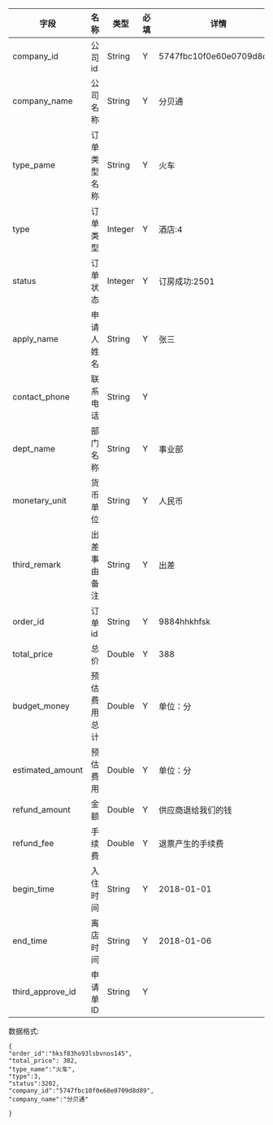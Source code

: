 字段|名称|类型|必填|详情
----|----|---|---|---
company_id |公司id|String| Y | 5747fbc10f0e60e0709d8d89
company_name | 公司名称|String|Y|分贝通
type_pame |订单类型名称 |String| Y |火车
type |订单类型| Integer | Y |酒店:4
status |订单状态|Integer| Y |订房成功:2501
apply_name|申请人姓名|String |Y|张三
contact_phone|联系电话|String|Y|
dept_name|部门名称|String |Y|事业部
monetary_unit|货币单位|String |Y|人民币
third_remark|出差事由备注|String|Y|出差
order_id |订单id|String| Y |9884hhkhfsk
total_price |总价 | Double| Y |388
budget_money|预估费用总计|Double |Y|单位：分
estimated_amount|预估费用|Double |Y|单位：分
refund_amount| 金额|Double|Y|供应商退给我们的钱
refund_fee|手续费|Double|Y|退票产生的手续费
begin_time|入住时间|String|Y|2018-01-01
end_time|离店时间|String|Y|2018-01-06
third_approve_id|申请单ID|String|Y|











































数据格式:


```
{
"order_id":"hksf83ho93lsbvnos145",
"total_price": 302,
"type_name":"火车",
"type":3,
"status":3202,
"company_id":"5747fbc10f0e60e0709d8d89",
"company_name":"分贝通"

}


```
